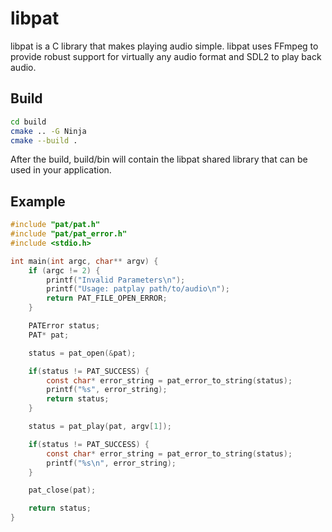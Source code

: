 # libpat
libpat is a C library that makes playing audio simple. libpat uses FFmpeg to provide 
robust support for virtually any audio format and SDL2 to play back audio.

## Build
```bash
cd build
cmake .. -G Ninja
cmake --build .
```

After the build, build/bin will contain the libpat shared library that can be used in your 
application.

## Example
```c
#include "pat/pat.h"
#include "pat/pat_error.h"
#include <stdio.h>

int main(int argc, char** argv) {
	if (argc != 2) {
		printf("Invalid Parameters\n");
		printf("Usage: patplay path/to/audio\n");
		return PAT_FILE_OPEN_ERROR;
	}

    PATError status;
    PAT* pat;

    status = pat_open(&pat);

    if(status != PAT_SUCCESS) {
        const char* error_string = pat_error_to_string(status);
        printf("%s", error_string);
        return status;
    }

    status = pat_play(pat, argv[1]);

    if(status != PAT_SUCCESS) {
        const char* error_string = pat_error_to_string(status);
        printf("%s\n", error_string);
    }

    pat_close(pat);

    return status;
}
```
